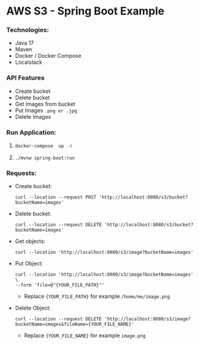 # AWS S3 -  Spring Boot Example



### Technologies:

 - Java 17
 - Maven
 - Docker / Docker Compose
 - Localstack

### API Features

- Create bucket
- Delete bucket
- Get Images from bucket
- Put Images `.png or .jpg`
- Delete Images


### Run Application:

1. ```sh
   docker-compose  up -d
   ```
2. ```shell
   ./mvnw spring-boot:run
   ```

### Requests:

- Create bucket:
   ```curl
   curl --location --request POST 'http://localhost:8080/s3/bucket?bucketName=images'
   ```

- Delete bucket:
  ```shell
  curl --location --request DELETE 'http://localhost:8080/s3/bucket?bucketName=images'
  ```
  
- Get objects:
   ```curl
   curl --location 'http://localhost:8080/s3/image?bucketName=images'
   ```

- Put Object:
  ```shell
  curl --location 'http://localhost:8080/s3/image?bucketName=images' \
  --form 'file=@"{YOUR_FILE_PATH}"'
  ```
   - Replace `{YOUR_FILE_PATH}` for example `/home/me/image.png`


- Delete Object:
  ```shell
  curl --location --request DELETE 'http://localhost:8080/s3/image?bucketName=images&fileName={YOUR_FILE_NAME}'
  ```
  - Replace `{YOUR_FILE_NAME}` for example `image.png`

